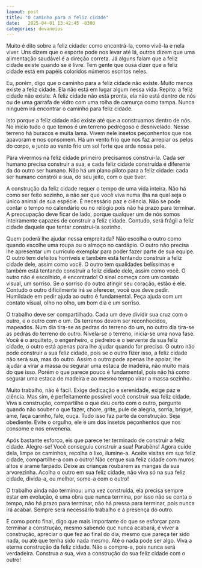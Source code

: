 ```yaml
---
layout: post
title: "O caminho para a feliz cidade"
date:   2025-04-01 13:42:45 -0300
categories: devaneios
---
```


Muito é dito sobre a feliz cidade: como encontrá-la, como vivê-la e nela viver. Uns dizem que o esporte pode nos levar até lá, outros dizem que uma alimentação saudável é a direção correta. Já alguns falam que a feliz cidade existe quando se é livre. Tem gente que ousa dizer que a feliz cidade está em papéis coloridos números escritos neles.

Eu, porém, digo que o caminho para a feliz cidade não existe. Muito menos existe a feliz cidade. Ela não está em lugar algum nessa vida. Repito: a feliz cidade não existe. A feliz cidade não está pronta, ela não está dentro de nós ou de uma garrafa de vidro com uma rolha de camurça como tampa. Nunca ninguém irá encontrar o caminho para feliz cidade.

Isto porque a feliz cidade não existe até que a construamos dentro de nós. No início tudo o que temos é um terreno pedregoso e desnivelado. Nesse terreno há buracos e muita lama. Vivem nele insetos peçonhentos que nos apavoram e nos consomem. Há um vento frio que nos faz arrepiar os pelos do corpo, e junto ao vento frio um sol forte que arde nossa pele.

Para vivermos na feliz cidade primeiro precisamos construí-la. Cada ser humano precisa construir a sua, e cada feliz cidade construída é diferente da do outro ser humano. Não há um plano piloto para a feliz cidade: cada ser humano constrói a sua, do seu jeito, com o que tiver.

A construção da feliz cidade requer o tempo de uma vida inteira. Não há como ser feito sozinho, a não ser que você viva numa ilha na qual seja o único animal de sua espécie. É necessário paz e ciência. Não se pode contar o tempo no calendário ou no relógio pois não há prazo para terminar. A preocupação deve ficar de lado, porque qualquer um de nós somos inteiramente capazes de construir a feliz cidade. Contudo, será frágil a feliz cidade daquele que tentar construí-la sozinho.

Quem poderá lhe ajudar nessa empreitada? Não escolha o outro como quando escolhe uma roupa ou o almoço no cardápio. O outro não precisa lhe apresentar um currículo exemplar para poder fazer parte de sua equipe. O outro tem defeitos horríveis e também está tentando construir a feliz cidade dele, assim como você. O outro tem qualidades belíssimas e também está tentando construir a feliz cidade dele, assim como você. O outro não é escolhido, é encontrado! O sinal começa com um contato visual, um sorriso. Se o sorriso do outro atingir seu coração, estão é ele. Contudo o outro dificilmente irá se oferecer, você que deve pedir. Humildade em pedir ajuda ao outro é fundamental. Peça ajuda com um contato visual, olho no olho, um bom dia e um sorriso.

O trabalho deve ser compartilhado. Cada um deve dividir sua cruz com o outro, e o outro com o um. Os terrenos devem ser reconhecidos, mapeados. Num dia tira-se as pedras do terreno do um, no outro dia tira-se as pedras do terreno do outro. Nivela-se o terreno, inicia-se uma nova fase. Você é o arquiteto, o engenheiro, o pedreiro e o servente da sua feliz cidade, o outro está apenas para lhe ajudar quando for preciso. O outro não pode construir a sua feliz cidade, pois se o outro fizer isso, a feliz cidade não será sua, mas do outro. Assim o outro pode apenas lhe apoiar, lhe ajudar a virar a massa ou segurar uma estaca de madeira, não muito mais do que isso. Porém o que parece pouco é fundamental, pois não há como segurar uma estaca de madeira e ao mesmo tempo virar a massa sozinho.

Muito trabalho, não é fácil. Exige dedicação e serenidade, exige paz e ciência. Mas sim, é perfeitamente possível você construir sua feliz cidade. Viva a construção, compartilhe o que deu certo com o outro, pergunte quando não souber o que fazer, chore, grite, pule de alegria, sorria, brigue, ame, faça carinho, fale, ouça. Tudo isso faz parte da construção. Seja obediente. Evite o orgulho, ele é um dos insetos peçonhentos que nos consome e nos envenena.

Após bastante esforço, eis que parece ter terminado de construir a feliz cidade. Alegre-se! Você conseguiu construir a sua! Parabéns! Agora cuide dela, limpe os caminhos, recolha o lixo, ilumine-a. Aceite visitas em sua feliz cidade, compartilhe-a com o outro! Não cerque sua feliz cidade com muros altos e arame farpado. Deixe as crianças roubarem as mangas da sua arvorezinha. Acolha o outro em sua feliz cidade, não viva só na sua feliz cidade, divida-a, ou melhor, some-a com o outro!

O trabalho ainda não terminou: uma vez construída, ela precisa sempre estar em evolução, é uma obra que nunca termina, por isso não se conta o tempo, não há prazo para terminar, não há pressa para terminar, pois nunca irá acabar. Sempre será necessário trabalho e a presença do outro.

E como ponto final, digo que mais importante do que se esforçar para terminar a construção, mesmo sabendo que nunca acabará, é viver a construção, apreciar o que fez ao final do dia, mesmo que pareça ter sido nada, ou até que tenha sido nada mesmo. Até o nada pode ser algo. Viva a eterna construção da feliz cidade. Não a compre-a, pois nunca será verdadeira. Construa a sua, viva a construção da sua feliz cidade com o outro!